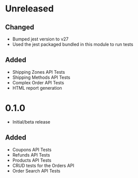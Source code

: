 # Unreleased

## Changed
- Bumped jest version to v27
- Used the jest packaged bundled in this module to run tests

## Added
- Shipping Zones API Tests
- Shipping Methods API Tests
- Complex Order API Tests
- HTML report generation

# 0.1.0

- Initial/beta release

## Added
- Coupons API Tests
- Refunds API Tests
- Products API Tests
- CRUD tests for the Orders API
- Order Search API Tests
